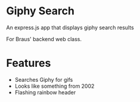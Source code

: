 # Giphy Search
An express.js app that displays giphy search results

For Braus' backend web class.

# Features
- Searches Giphy for gifs
- Looks like something from 2002
- Flashing rainbow header
